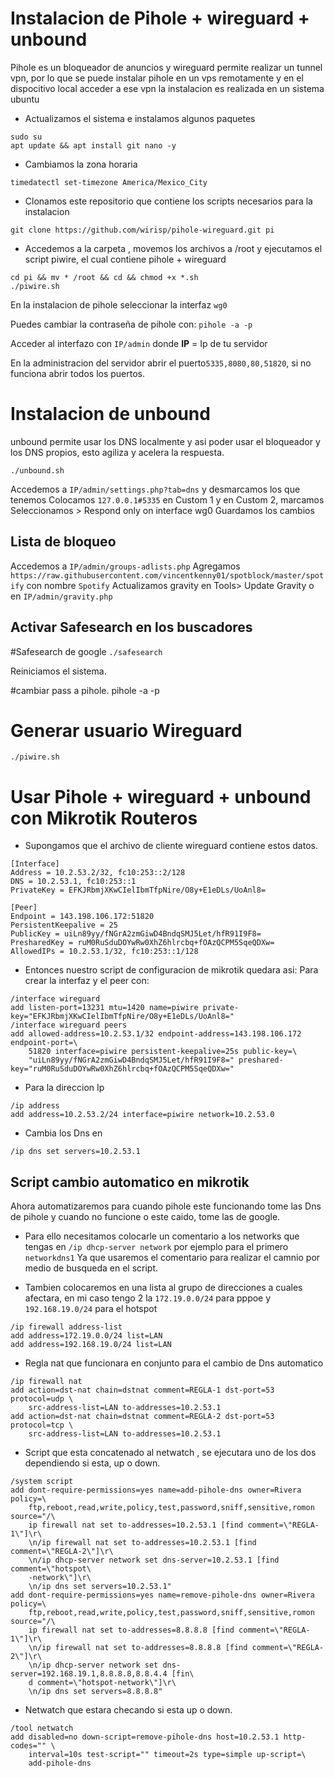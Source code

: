 # Instalacion de Pihole + wireguard + unbound
Pihole es un bloqueador de anuncios y wireguard permite realizar un tunnel vpn, por lo que se puede instalar pihole en un vps remotamente y en el dispocitivo local acceder a ese vpn
la instalacion es realizada en un sistema ubuntu

- Actualizamos el sistema e instalamos algunos paquetes
```
sudo su 
apt update && apt install git nano -y
```
- Cambiamos la zona horaria
```
timedatectl set-timezone America/Mexico_City
```
- Clonamos este repositorio que contiene los scripts necesarios para la instalacion
```
git clone https://github.com/wirisp/pihole-wireguard.git pi
```
- Accedemos a la carpeta , movemos los archivos a /root y ejecutamos el script piwire, el cual contiene pihole + wireguard
```
cd pi && mv * /root && cd && chmod +x *.sh
./piwire.sh
```
En la instalacion de pihole seleccionar la interfaz `wg0`

Puedes cambiar la contraseña de pihole con:
`pihole -a -p`

Acceder al interfazo con `IP/admin` donde 
**IP** = Ip de tu servidor

En la administracion del servidor abrir el puerto`5335,8080,80,51820`, si no funciona abrir todos los puertos.

# Instalacion de unbound
unbound permite usar los DNS localmente y asi poder usar el bloqueador y los DNS propios, esto agiliza y acelera la respuesta.
```
./unbound.sh
```
Accedemos a `IP/admin/settings.php?tab=dns` y desmarcamos los que tenemos
Colocamos `127.0.0.1#5335` en Custom 1 y en Custom 2, marcamos
Seleccionamos > Respond only on interface wg0
Guardamos los cambios

## Lista de bloqueo
Accedemos a `IP/admin/groups-adlists.php`
Agregamos `https://raw.githubusercontent.com/vincentkenny01/spotblock/master/spotify` con nombre `Spotify`
Actualizamos gravity en Tools> Update Gravity o en `IP/admin/gravity.php`

## Activar Safesearch en los buscadores

#Safesearch de google
`./safesearch`

Reiniciamos el sistema.

#cambiar pass a pihole.
pihole -a -p

# Generar usuario Wireguard
`./piwire.sh`

# Usar Pihole + wireguard + unbound con Mikrotik Routeros
- Supongamos que el archivo de cliente wireguard contiene estos datos.

```
[Interface]
Address = 10.2.53.2/32, fc10:253::2/128
DNS = 10.2.53.1, fc10:253::1
PrivateKey = EFKJRbmjXKwCIelIbmTfpNire/O8y+E1eDLs/UoAnl8=

[Peer]
Endpoint = 143.198.106.172:51820
PersistentKeepalive = 25
PublicKey = uiLn89yy/fNGrA2zmGiwD4BndqSMJ5Let/hfR91I9F8=
PresharedKey = ruM0RuSduDOYwRw0XhZ6hlrcbq+fOAzQCPM5SqeQDXw=
AllowedIPs = 10.2.53.1/32, fc10:253::1/128
```
- Entonces nuestro script de configuracion de mikrotik quedara asi:
Para crear la interfaz y el peer con:

```
/interface wireguard
add listen-port=13231 mtu=1420 name=piwire private-key="EFKJRbmjXKwCIelIbmTfpNire/O8y+E1eDLs/UoAnl8="
/interface wireguard peers
add allowed-address=10.2.53.1/32 endpoint-address=143.198.106.172 endpoint-port=\
    51820 interface=piwire persistent-keepalive=25s public-key=\
    "uiLn89yy/fNGrA2zmGiwD4BndqSMJ5Let/hfR91I9F8=" preshared-key="ruM0RuSduDOYwRw0XhZ6hlrcbq+fOAzQCPM5SqeQDXw="
```
- Para la direccion Ip
```
/ip address
add address=10.2.53.2/24 interface=piwire network=10.2.53.0
```
- Cambia los Dns en 
```
/ip dns set servers=10.2.53.1
```
## Script cambio automatico en mikrotik
Ahora automatizaremos para cuando pihole este funcionando tome las Dns de pihole y cuando no funcione o este caido, tome las de google.

- Para ello necesitamos colocarle un comentario a los networks que tengas en `/ip dhcp-server network` por ejemplo para el primero `networkdns1` Ya que usaremos el comentario para realizar el camnio por medio de busqueda en el script.

- Tambien colocaremos en una lista al grupo de direcciones a cuales afectara, en mi caso tengo 2 la `172.19.0.0/24` para pppoe y `192.168.19.0/24` para el hotspot
```
/ip firewall address-list
add address=172.19.0.0/24 list=LAN
add address=192.168.19.0/24 list=LAN
```

- Regla nat que funcionara en conjunto para el cambio de Dns automatico
```
/ip firewall nat
add action=dst-nat chain=dstnat comment=REGLA-1 dst-port=53 protocol=udp \
    src-address-list=LAN to-addresses=10.2.53.1
add action=dst-nat chain=dstnat comment=REGLA-2 dst-port=53 protocol=tcp \
    src-address-list=LAN to-addresses=10.2.53.1
```
- Script que esta concatenado al netwatch , se ejecutara uno de los dos dependiendo si esta, up o down.
```
/system script
add dont-require-permissions=yes name=add-pihole-dns owner=Rivera policy=\
    ftp,reboot,read,write,policy,test,password,sniff,sensitive,romon source="/\
    ip firewall nat set to-addresses=10.2.53.1 [find comment=\"REGLA-1\"]\r\
    \n/ip firewall nat set to-addresses=10.2.53.1 [find comment=\"REGLA-2\"]\r\
    \n/ip dhcp-server network set dns-server=10.2.53.1 [find comment=\"hotspot\
    -network\"]\r\
    \n/ip dns set servers=10.2.53.1"
add dont-require-permissions=yes name=remove-pihole-dns owner=Rivera policy=\
    ftp,reboot,read,write,policy,test,password,sniff,sensitive,romon source="/\
    ip firewall nat set to-addresses=8.8.8.8 [find comment=\"REGLA-1\"]\r\
    \n/ip firewall nat set to-addresses=8.8.8.8 [find comment=\"REGLA-2\"]\r\
    \n/ip dhcp-server network set dns-server=192.168.19.1,8.8.8.8,8.8.4.4 [fin\
    d comment=\"hotspot-network\"]\r\
    \n/ip dns set servers=8.8.8.8"
```
- Netwatch que estara checando si esta up o down.
```
/tool netwatch
add disabled=no down-script=remove-pihole-dns host=10.2.53.1 http-codes="" \
    interval=10s test-script="" timeout=2s type=simple up-script=\
    add-pihole-dns
```
